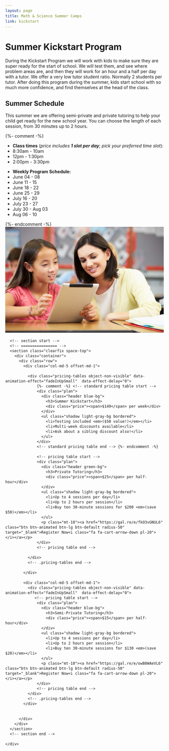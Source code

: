 ```yaml
---
layout: page
title: Math & Science Summer Camps
link: kickstart
---
```


<!-- main start -->
<div class="main col-12">
  <div class="row">
    <div class="col-md-12">
      <h1 class="page-title">Summer Kickstart Program</h1>        
      <div class="separator"></div>
      <p>During the Kickstart Program we will work with kids to make sure they are super ready for the start of school.  We will test them, and see where problem areas are, and then they will work for an hour and a half per day with a tutor.  We offer a very low tutor student ratio.  Normally 2 students per tutor.  After doing this program during the summer, kids start school with so much more confidence, and find themselves at the head of the class.
</p>
      <div class="row">
        <div class="col-md-7 push-md-5">
          <h2>Summer Schedule</h2>
          <p>This summer we are offering semi-private and private tutoring to help your child get ready for the new school year.  You can choose the length of each session, from 30 minutes up to 2 hours.</p>
            {%- comment -%}
              <ul>
              <li><strong>Class times</strong> (<em>price includes <strong>1 slot per day</strong>; pick your preferred time slot</em>):</li>
              <li>8:30am - 10am</li>
              <li>12pm - 1:30pm</li>
              <li>2:00pm - 3:30pm</li>
              </ul>
              <ul>
                <li><strong>Weekly Program Schedule:</strong></li>
                <li>June 04 - 08</li>
                <li>June 11 - 15</li>
                <li>June 18 - 22</li>
                <li>June 25 - 29</li>
                <li>July 16 - 20</li>
                <li>July 23 - 27</li>
                <li>July 30 - Aug 03</li>
                <li>Aug 06 - 10</li>
              </ul>
            {%- endcomment -%}
        </div>
        <div class="col-md-5 pull-md-7">
          <img src="/images/tutor_classroom.jpg" class="img-responsive" alt="Math Summer Kickstart Program">
        </div>
      </div>

      <!-- section start -->
      <!-- ================ -->
      <section class="clearfix space-top">
        <div class="container">
          <div class="row">
            <div class="col-md-5 offset-md-1">
            
              <div class="pricing-tables object-non-visible" data-animation-effect="fadeInUpSmall"  data-effect-delay="0">
                  {%- comment -%} <!-- standard pricing table start -->
                  <div class="plan">
                    <div class="header blue-bg">
                      <h3>Summer Kickstart</h3>
                      <div class="price"><span>$149</span> per week</div>
                    </div>
                    <ul class="shadow light-gray-bg bordered">
                      <li>Testing included <em>($50 value!)</em></li>
                      <li>Multi-week discounts available</li>
                      <li>Ask about a sibling discount also!</li>
                    </ul>
                  </div>
                  <!-- standard pricing table end --> {%- endcomment -%}

                  <!-- pricing table start -->
                  <div class="plan">
                    <div class="header green-bg">
                      <h3>Private Tutoring</h3>
                      <div class="price"><span>$25</span> per half-hour</div>
                    </div>
                    <ul class="shadow light-gray-bg bordered">
                      <li>Up to 4 sessions per day</li>
                      <li>Up to 2 hours per session</li>
                      <li>Buy ten 30-minute sessions for $200 <em>(save $50)</em></li>
                    </ul>
                    <p class="mt-10"><a href="https://gal.re/e/fkO3vGNUL6" class="btn btn-animated btn-lg btn-default radius-50" target="_blank">Register Now<i class="fa fa-cart-arrow-down pl-20"></i></a></p>
                  </div>
                  <!-- pricing table end -->
                  
              </div>
              <!-- .pricing-tables end -->

            </div>

            <div class="col-md-5 offset-md-1">
              <div class="pricing-tables object-non-visible" data-animation-effect="fadeInUpSmall"  data-effect-delay="0">
                 <!-- pricing table start -->
                  <div class="plan">
                    <div class="header blue-bg">
                      <h3>Semi-Private Tutoring</h3>
                      <div class="price"><span>$15</span> per half-hour</div>
                    </div>
                    <ul class="shadow light-gray-bg bordered">
                      <li>Up to 4 sessions per day</li>
                      <li>Up to 2 hours per session</li>
                      <li>Buy ten 30-minute sessions for $130 <em>(save $20)</em></li>
                    </ul>
                    <p class="mt-10"><a href="https://gal.re/e/owB8WAeVL6" class="btn btn-animated btn-lg btn-default radius-50" target="_blank">Register Now<i class="fa fa-cart-arrow-down pl-20"></i></a></p>
                  </div>
                  <!-- pricing table end -->
              </div>
              <!-- .pricing-tables end -->
            </div>


          </div>
        </div>
      </section>
      <!-- section end -->

    </div>
  </div>
</div>
<!-- main end -->